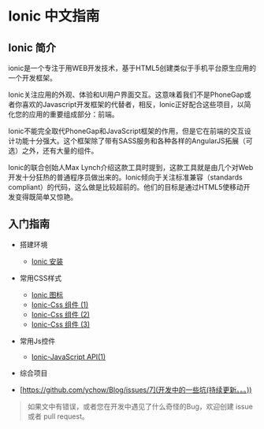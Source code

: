 # Ionic 中文指南

## Ionic 简介

ionic是一个专注于用WEB开发技术，基于HTML5创建类似于手机平台原生应用的一个开发框架。

Ionic关注应用的外观、体验和UI用户界面交互。这意味着我们不是PhoneGap或者你喜欢的Javascript开发框架的代替者，相反，Ionic正好配合这些项目，以简化您的应用的重要组成部分：前端。

Ionic不能完全取代PhoneGap和JavaScript框架的作用，但是它在前端的交互设计功能十分强大。这个框架除了带有SASS服务和各种各样的AngularJS拓展（可选）之外，还有大量的组件。

Ionic的联合创始人Max Lynch介绍这款工具时提到，这款工具就是由几个对Web开发十分狂热的普通程序员做出来的。Ionic倾向于关注标准兼容（standards compliant）的代码，这么做是比较超前的。他们的目标是通过HTML5使移动开发变得既简单又惊艳。


## 入门指南

* 搭建环境
  + [Ionic 安装](https://github.com/ychow/ionic-guide/blob/master/Ionic%20%E5%AE%89%E8%A3%85.md)

* 常用CSS样式
  + [Ionic 图标](https://github.com/ychow/ionic-guide/blob/master/Ionic%20icon.md)
  + [Ionic-Css 组件 (1)](https://github.com/ychow/ionic-guide/blob/master/Ionic-Css%20%E7%BB%84%E4%BB%B6%20(1).md)
  + [Ionic-Css 组件 (2)](https://github.com/ychow/ionic-guide/blob/master/Ionic-Css%20%E7%BB%84%E4%BB%B6%20(2).md)
  + [Ionic-Css 组件 (3)](https://github.com/ychow/ionic-guide/blob/master/Ionic-Css%20%E7%BB%84%E4%BB%B6%20(3).md)
* 常用Js控件
  + [Ionic-JavaScript API(1)](https://github.com/ychow/ionic-guide/blob/master/Ionic-JavaScript%20API(1).md)
* 综合项目

* [https://github.com/ychow/Blog/issues/7](开发中的一些坑(持续更新。。。))

> 如果文中有错误，或者您在开发中遇见了什么奇怪的Bug，欢迎创建 issue 或者 pull request。
